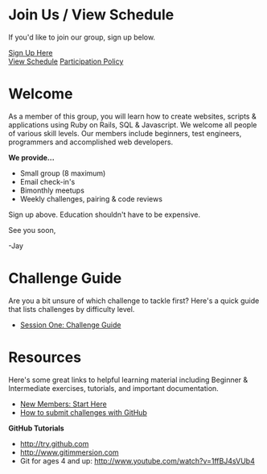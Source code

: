 Join Us / View Schedule
===
If you'd like to join our group, sign up below.

[Sign Up Here](https://docs.google.com/a/goodproduce.net/forms/d/11WzmAGErqLTQ6NAwtBOTVl_BOlkXdj3L-8tbzBNGb9s/viewform)  
[View Schedule](https://github.com/columbustutoringgroup/Welcome/blob/master/Schedule2014.md)
[Participation Policy](https://github.com/columbustutoringgroup/Welcome/blob/master/ParticipationPolicy.md)


Welcome
===

As a member of this group, you will learn how to create websites, scripts & applications using Ruby on Rails, SQL & Javascript. We welcome all people of various skill levels. Our members include beginners, test engineers, programmers and accomplished web developers.

__We provide...__
  - Small group (8 maximum)  
  - Email check-in's
  - Bimonthly meetups
  - Weekly challenges, pairing & code reviews

Sign up above. Education shouldn't have to be expensive.

See you soon,

-Jay

Challenge Guide
===
Are you a bit unsure of which challenge to tackle first? Here's a quick guide that lists challenges by difficulty level.

- [Session One: Challenge Guide](https://github.com/columbustutoringgroup/Welcome/blob/master/ChallengeGuide.md)

Resources
===
Here's some great links to helpful learning material including Beginner & Intermediate exercises, tutorials, and important documentation.

- [New Members: Start Here](https://github.com/columbustutoringgroup/Welcome/blob/master/LearningResources.md)
- [How to submit challenges with GitHub](https://github.com/columbustutoringgroup/Welcome/blob/master/SubmittingChallenges.md)

__GitHub Tutorials__
- http://try.github.com
- http://www.gitimmersion.com
- Git for ages 4 and up: http://www.youtube.com/watch?v=1ffBJ4sVUb4
